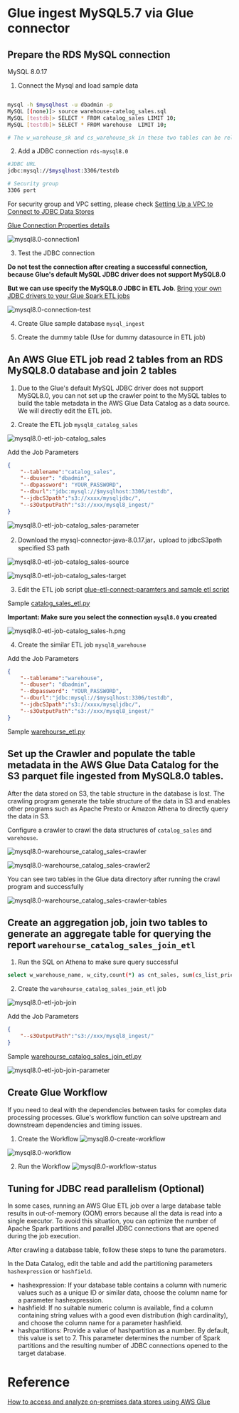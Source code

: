 # Glue ingest MySQL5.7 via Glue connector

## Prepare the RDS MySQL connection
MySQL 8.0.17

1. Connect the Mysql and load sample data
```bash

mysql -h $mysqlhost -u dbadmin -p
MySQL [(none)]> source warehouse-catelog_sales.sql
MySQL [testdb]> SELECT * FROM catalog_sales LIMIT 10;
MySQL [testdb]> SELECT * FROM warehouse  LIMIT 10;

# The w_warehouse_sk and cs_warehouse_sk in these two tables can be related for subsequent data processing join.
```

2. Add a JDBC connection `rds-mysql8.0`
```bash
#JDBC URL
jdbc:mysql://$mysqlhost:3306/testdb

# Security group
3306 port
```
For security group and VPC setting, please check [Setting Up a VPC to Connect to JDBC Data Stores](https://docs.aws.amazon.com/glue/latest/dg/setup-vpc-for-glue-access.html)

[Glue Connection Properties details](https://docs.aws.amazon.com/glue/latest/dg/connection-defining.html#connection-properties-jdbc)

![mysql8.0-connection1](media/mysql8.0-connection1.png)

3. Test the JDBC connection

**Do not test the connection after creating a successful connection, because Glue's default MySQL JDBC driver does not support MySQL8.0**

**But we can use specify the MySQL8.0 JDBC in ETL Job**. [Bring your own JDBC drivers to your Glue Spark ETL jobs](https://aws.amazon.com/about-aws/whats-new/2019/11/aws-glue-now-enables-you-to-bring-your-own-jdbc-drivers-to-your-glue-spark-etl-jobs/)

![mysql8.0-connection-test](media/mysql8.0-connection-test.png)

4. Create Glue sample database `mysql_ingest`

5. Create the dummy table (Use for dummy datasource in ETL job)

## An AWS Glue ETL job read 2 tables from an RDS MySQL8.0 database and join 2 tables

1. Due to the Glue's default MySQL JDBC driver does not support MySQL8.0, you can not set up the crawler point to the MySQL tables to build the table metadata in the AWS Glue Data Catalog as a data source. We will directly edit the ETL job.

2. Create the ETL job `mysql8_catalog_sales`

![mysql8.0-etl-job-catalog_sales](media/mysql8.0-etl-job-catalog_sales.png)

Add the Job Parameters

```json
{
    "--tablename":"catalog_sales",
    "--dbuser": "dbadmin",
    "--dbpassword": "YOUR_PASSWORD",
    "--dburl":"jdbc:mysql://$mysqlhost:3306/testdb",
    "--jdbcS3path":"s3://xxxx/mysqljdbc/",
    "--s3OutputPath":"s3://xxx/mysql8_ingest/"
}
```

![mysql8.0-etl-job-catalog_sales-parameter](media/mysql8.0-etl-job-catalog_sales-parameter.png)

2. Download the mysql-connector-java-8.0.17.jar，upload to jdbcS3path specified S3 path

![mysql8.0-etl-job-catalog_sales-source](media/mysql8.0-etl-job-catalog_sales-source.png)

![mysql8.0-etl-job-catalog_sales-target](media/mysql8.0-etl-job-catalog_sales-target.png)

3. Edit the ETL job script
[glue-etl-connect-paramters and sample etl script](https://docs.aws.amazon.com/glue/latest/dg/aws-glue-programming-etl-connect.html)

Sample [catalog_sales_etl.py](scripts/catalog_sales_etl.py)

**Important: Make sure you select the connection `mysql8.0` you created**

![mysql8.0-etl-job-catalog_sales-h.png](media/mysql8.0-etl-job-catalog_sales-h.png)

4. Create the similar ETL job `mysql8_warehouse`

Add the Job Parameters

```json
{
    "--tablename":"warehouse",
    "--dbuser": "dbadmin",
    "--dbpassword": "YOUR_PASSWORD",
    "--dburl":"jdbc:mysql://$mysqlhost:3306/testdb",
    "--jdbcS3path":"s3://xxxx/mysqljdbc/",
    "--s3OutputPath":"s3://xxx/mysql8_ingest/"
}
```

Sample [warehourse_etl.py](scripts/warehourse_etl.py)

## Set up the Crawler and populate the table metadata in the AWS Glue Data Catalog for the S3 parquet file ingested from MySQL8.0 tables. 

After the data stored on S3, the table structure in the database is lost. The crawling program generate the table structure of the data in S3 and enables other programs such as Apache Presto or Amazon Athena to directly query the data in S3. 

Configure a crawler to crawl the data structures of `catalog_sales` and `warehouse`.

![mysql8.0-warehourse_catalog_sales-crawler](media/mysql8.0-warehourse_catalog_sales-crawler.png)

![mysql8.0-warehourse_catalog_sales-crawler2](media/mysql8.0-warehourse_catalog_sales-crawler2.png)

You can see two tables in the Glue data directory after running the crawl program and successfully

![mysql8.0-warehourse_catalog_sales-crawler-tables](media/mysql8.0-warehourse_catalog_sales-crawler-tables.png)

## Create an aggregation job, join two tables to generate an aggregate table for querying the report `warehourse_catalog_sales_join_etl`

1. Run the SQL on Athena to make sure query successful
```bash
select w_warehouse_name, w_city,count(*) as cnt_sales, sum(cs_list_price) as total_revenue,sum(cs_net_profit_double) as total_net_profit,sum(cs_wholesale_cost) as total_cost from mysql_ingest.catalog_sales join mysql_ingest.warehouse on cs_warehouse_sk = w_warehouse_sk group by w_warehouse_name, w_city
```

2. Create the `warehourse_catalog_sales_join_etl` job

![mysql8.0-etl-job-join](media/mysql8.0-etl-job-join.png)

Add the Job Parameters

```json
{
    "--s3OutputPath":"s3://xxx/mysql8_ingest/"
}
```

Sample [warehourse_catalog_sales_join_etl.py](scripts/warehourse_catalog_sales_join_etl.py)

![mysql8.0-etl-job-join-parameter](media/mysql8.0-etl-job-join-parameter.png)

## Create Glue Workflow

If you need to deal with the dependencies between tasks for complex data processing processes. Glue's workflow function can solve upstream and downstream dependencies and timing issues.

1. Create the Workflow
![mysql8.0-create-workflow](media/mysql8.0-create-workflow.png)

![mysql8.0-workflow](media/mysql8.0-workflow.png)

2. Run the Workflow
![mysql8.0-workflow-status](media/mysql8.0-workflow-status.png)

## Tuning for JDBC read parallelism (Optional)

In some cases, running an AWS Glue ETL job over a large database table results in out-of-memory (OOM) errors because all the data is read into a single executor. To avoid this situation, you can optimize the number of Apache Spark partitions and parallel JDBC connections that are opened during the job execution.

After crawling a database table, follow these steps to tune the parameters.

In the Data Catalog, edit the table and add the partitioning parameters `hashexpression` or `hashfield`. 

- hashexpression: If your database table contains a column with numeric values such as a unique ID or similar data, choose the column name for a parameter hashexpression. 
- hashfield: If no suitable numeric column is available, find a column containing string values with a good even distribution (high cardinality), and choose the column name for a parameter hashfield.
- hashpartitions: Provide a value of hashpartition as a number. By default, this value is set to 7. This parameter determines the number of Spark partitions and the resulting number of JDBC connections opened to the target database.


# Reference
[How to access and analyze on-premises data stores using AWS Glue](https://aws.amazon.com/cn/blogs/china/quickly-build-an-aws-glue-based-extracting-cross-region-mysql-8-data-pipeline/)

